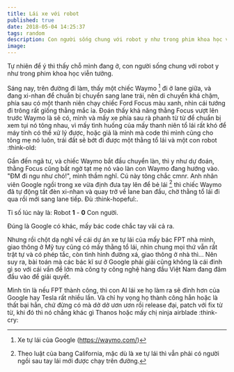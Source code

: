 ```yaml
---
title: Lái xe với robot
published: true
date: 2018-05-04 14:25:37
tags: random
description: Con người sống chung với robot y như trong phim khoa học viễn tưởng...
image:
---
```

Tự nhiên để ý thì thấy chỗ mình đang ở, con người sống chung với robot y như trong phim khoa học viễn tưởng.

Sáng nay, trên đường đi làm, thấy một chiếc Waymo [^1] đi ở lane giữa, và đang xi-nhan để chuẩn bị chuyển sang lane trái, nên di chuyển khá chậm, phía sau có một thanh niên chạy chiếc Ford Focus màu xanh, nhìn cái tướng đi trông rất giống thằng mắc ỉa. Đoán thấy khả năng thằng Focus vượt lên trước Waymo là sẽ có, mình và mấy xe phía sau rà phanh từ từ để chuẩn bị xem tụi nó tông nhau, vì mấy tình huống của mấy thanh niên tổ lái rất khó để máy tính có thể xử lý được, hoặc giả là mình mà code thì mình cũng cho tông mẹ nó luôn, trái đất sẽ bớt đi được một thằng tổ lái và một con robot :think-old:

Gần đến ngã tư, và chiếc Waymo bắt đầu chuyển làn, thì y như dự đoán, thằng Focus cũng bất ngờ tạt mẹ nó vào làn con Waymo đang hướng vào. "ĐM đi ngu như chó!", mình thầm nghĩ. Cú này tông chắc cmnr. Anh nhân viên Google ngồi trong xe vừa định đưa tay lên để bẻ lái [^2] thì chiếc Waymo đã tự động tắt đèn xi-nhan và quay trở về lane ban đầu, chờ thằng tổ lái đi qua rồi mới sang lane tiếp. Đù :think-hopeful:.

Tỉ số lúc này là: Robot **1** - **0** Con người.

Đúng là Google có khác, mấy bác code chắc tay vãi cả ra.

Nhưng rồi chột dạ nghĩ về cái dự án xe tự lái của mấy bác FPT nhà mình, giao thông ở Mỹ tuy cũng có mấy thằng tổ lái, nhìn chung mọi thứ vẫn rất trật tự và có phép tắc, còn tình hình đường xá, giao thông ở nhà thì... Nên suy ra, bài toán mà các bác kĩ sư ở Google phải giải cũng không là cái đinh gì so với cái vấn đề lớn mà công ty công nghệ hàng đầu Việt Nam đang đâm đầu vào để giải quyết.

Mình tin là nếu FPT thành công, thì con AI lái xe họ làm ra sẽ đỉnh hơn của Google hay Tesla rất nhiều lần. Và chỉ hy vọng họ thành công hẳn hoặc là thất bại hẳn, chứ đừng có mà dở dở ươn ươn rồi release đại, patch với fix từ từ, khi đó thì nó chẳng khác gì Thanos hoặc mấy chị ninja airblade :think-cry:

[^1]: Xe tự lái của Google (https://waymo.com/)
[^2]: Theo luật của bang California, mặc dù là xe tự lái thì vẫn phải có người ngồi sau tay lái mới được chạy trên đường.
